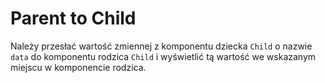 # Parent to Child

Należy przesłać wartość zmiennej z komponentu dziecka `Child` o nazwie `data` do komponentu rodzica `Child` i wyświetlić tą wartość we wskazanym miejscu w komponencie rodzica.
